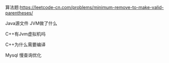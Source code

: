 算法题:https://leetcode-cn.com/problems/minimum-remove-to-make-valid-parentheses/



Java源文件 JVM做了什么

C++有Jvm虚拟机吗  

C++为什么需要编译

Mysql 慢查询优化

